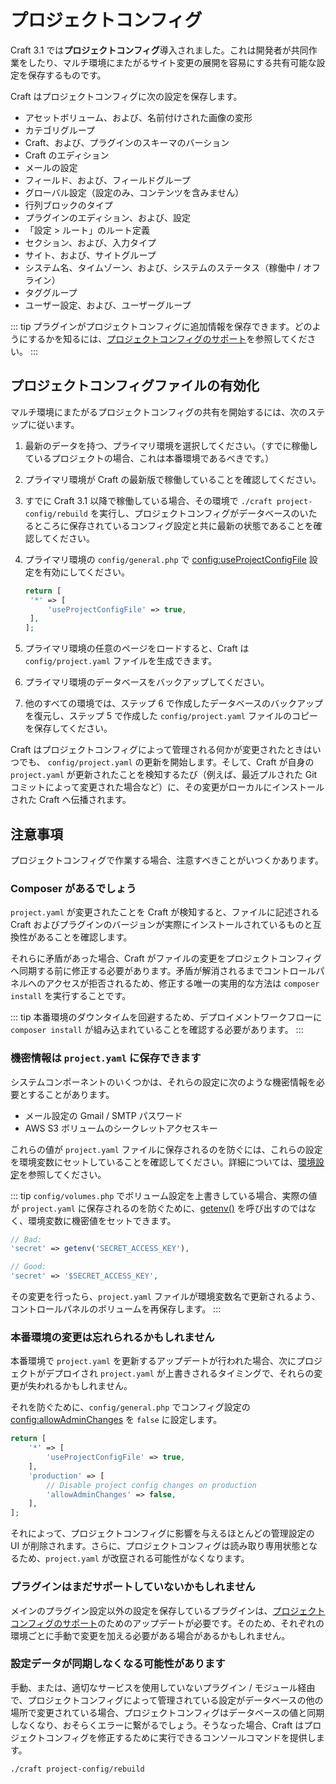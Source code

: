 # プロジェクトコンフィグ

Craft 3.1 では**プロジェクトコンフィグ**導入されました。これは開発者が共同作業をしたり、マルチ環境にまたがるサイト変更の展開を容易にする共有可能な設定を保存するものです。

Craft はプロジェクトコンフィグに次の設定を保存します。

- アセットボリューム、および、名前付けされた画像の変形
- カテゴリグループ
- Craft、および、プラグインのスキーマのバーション
- Craft のエディション
- メールの設定
- フィールド、および、フィールドグループ
- グローバル設定（設定のみ、コンテンツを含みません）
- 行列ブロックのタイプ
- プラグインのエディション、および、設定
- 「設定 > ルート」のルート定義
- セクション、および、入力タイプ
- サイト、および、サイトグループ
- システム名、タイムゾーン、および、システムのステータス（稼働中 / オフライン）
- タググループ
- ユーザー設定、および、ユーザーグループ

::: tip
プラグインがプロジェクトコンフィグに追加情報を保存できます。どのようにするかを知るには、[プロジェクトコンフィグのサポート](extend/project-config.md)を参照してください。
:::

## プロジェクトコンフィグファイルの有効化

マルチ環境にまたがるプロジェクトコンフィグの共有を開始するには、次のステップに従います。

1. 最新のデータを持つ、プライマリ環境を選択してください。（すでに稼働しているプロジェクトの場合、これは本番環境であるべきです。）

2. プライマリ環境が Craft の最新版で稼働していることを確認してください。

3. すでに Craft 3.1 以降で稼働している場合、その環境で `./craft project-config/rebuild` を実行し、プロジェクトコンフィグがデータベースのいたるところに保存されているコンフィグ設定と共に最新の状態であることを確認してください。

4. プライマリ環境の `config/general.php` で <config:useProjectConfigFile> 設定を有効にしてください。

   ```php
   return [
    '*' => [
        'useProjectConfigFile' => true,
    ],
   ];
   ```

5. プライマリ環境の任意のページをロードすると、Craft は `config/project.yaml` ファイルを生成できます。

6. プライマリ環境のデータベースをバックアップしてください。

7. 他のすべての環境では、ステップ 6 で作成したデータベースのバックアップを復元し、ステップ 5 で作成した `config/project.yaml` ファイルのコピーを保存してください。

Craft はプロジェクトコンフィグによって管理される何かが変更されたときはいつでも、 `config/project.yaml` の更新を開始します。そして、Craft が自身の `project.yaml` が更新されたことを検知するたび（例えば、最近プルされた Git コミットによって変更された場合など）に、その変更がローカルにインストールされた Craft へ伝播されます。

## 注意事項

プロジェクトコンフィグで作業する場合、注意すべきことがいつくかあります。

### Composer があるでしょう

`project.yaml` が変更されたことを Craft が検知すると、ファイルに記述される Craft およびプラグインのバージョンが実際にインストールされているものと互換性があることを確認します。

それらに矛盾があった場合、Craft がファイルの変更をプロジェクトコンフィグへ同期する前に修正する必要があります。矛盾が解消されるまでコントロールパネルへのアクセスが拒否されるため、修正する唯一の実用的な方法は `composer install` を実行することです。

::: tip
本番環境のダウンタイムを回避するため、デプロイメントワークフローに `composer install` が組み込まれていることを確認する必要があります。
:::

### 機密情報は `project.yaml` に保存できます

システムコンポーネントのいくつかは、それらの設定に次のような機密情報を必要とすることがあります。

- メール設定の Gmail / SMTP パスワード
- AWS S3 ボリュームのシークレットアクセスキー

これらの値が `project.yaml` ファイルに保存されるのを防ぐには、これらの設定を環境変数にセットしていることを確認してください。詳細については、[環境設定](config/environments.md)を参照してください。

::: tip
`config/volumes.php` でボリューム設定を上書きしている場合、実際の値が `project.yaml` に保存されるのを防ぐために、[getenv()](http://php.net/manual/en/function.getenv.php) を呼び出すのではなく、環境変数に機密値をセットできます。

```php
// Bad:
'secret' => getenv('SECRET_ACCESS_KEY'),

// Good:
'secret' => '$SECRET_ACCESS_KEY',
```

その変更を行ったら、`project.yaml` ファイルが環境変数名で更新されるよう、コントロールパネルのボリュームを再保存します。
:::

### 本番環境の変更は忘れられるかもしれません

本番環境で `project.yaml` を更新するアップデートが行われた場合、次にプロジェクトがデプロイされ `project.yaml` が上書きされるタイミングで、それらの変更が失われるかもしれません。

それを防ぐために、`config/general.php` でコンフィグ設定の <config:allowAdminChanges> を `false` に設定します。

```php
return [
    '*' => [
        'useProjectConfigFile' => true,
    ],
    'production' => [
        // Disable project config changes on production
        'allowAdminChanges' => false,
    ], 
];
```

それによって、プロジェクトコンフィグに影響を与えるほとんどの管理設定の UI が削除されます。さらに、プロジェクトコンフィグは読み取り専用状態となるため、`project.yaml` が改竄される可能性がなくなります。

### プラグインはまだサポートしていないかもしれません

メインのプラグイン設定以外の設定を保存しているプラグインは、[プロジェクトコンフィグのサポート](extend/project-config.md)のためのアップデートが必要です。そのため、それぞれの環境ごとに手動で変更を加える必要がある場合があるかもしれません。

### 設定データが同期しなくなる可能性があります

手動、または、適切なサービスを使用していないプラグイン / モジュール経由で、プロジェクトコンフィグによって管理されている設定がデータベースの他の場所で変更されている場合、プロジェクトコンフィグはデータベースの値と同期しなくなり、おそらくエラーに繋がるでしょう。そうなった場合、Craft はプロジェクトコンフィグを修正するために実行できるコンソールコマンドを提供します。

```bash
./craft project-config/rebuild
```


